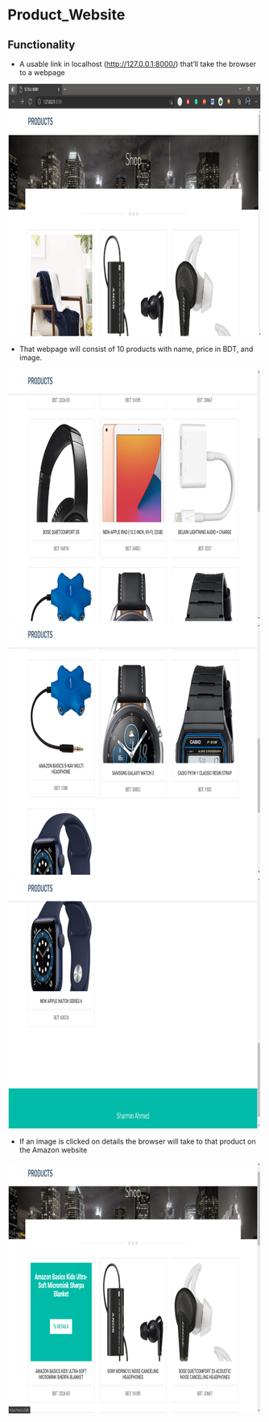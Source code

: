 # Product_Website

## Functionality

- A usable link in localhost (http://127.0.0.1:8000/) that’ll take the browser to a webpage
<p align="center">
  <img src="https://github.com/sharmin6630/Product_Website/blob/master/snapshot/home.png" width="500" height="500" title="Menu option">
</p>

- That webpage will consist of 10 products with name, price in BDT, and image.
<p align="center">
  <img src="https://github.com/sharmin6630/Product_Website/blob/master/snapshot/home2.png" width="500" height="500" title="Menu option">
  <img src="https://github.com/sharmin6630/Product_Website/blob/master/snapshot/home3.png" width="500" height="500"  title="Menu option">
  <img src="https://github.com/sharmin6630/Product_Website/blob/master/snapshot/home4.png" width="500" height="500"title="Menu option">
</p>

- If an image is clicked on details the browser will take to that product on the Amazon website
<p align="center">
  <img src="https://github.com/sharmin6630/Product_Website/blob/master/snapshot/details.png" width="500" height="500" title="Menu option">
</p>
